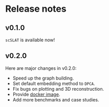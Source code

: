 # Release notes

## v0.1.0
`scSLAT` is available now!

## v0.2.0
Here are major changes in v0.2.0:

* Speed up the graph building.
* Set default embedding method to `DPCA`.
* Fix bugs on plotting and 3D reconstruction.
* Provide [docker image](https://hub.docker.com/repository/docker/huhansan666666/slat).
* Add more benchmarks and case studies.